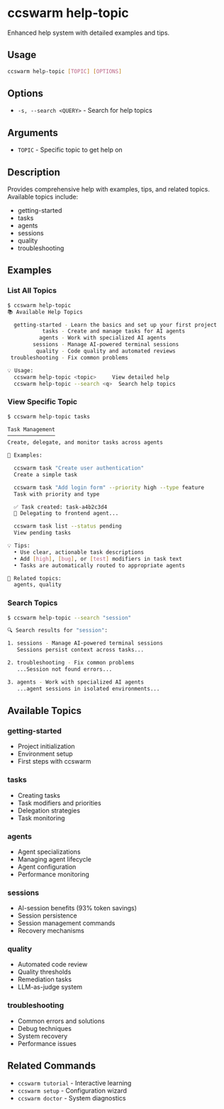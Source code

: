 # ccswarm help-topic

Enhanced help system with detailed examples and tips.

## Usage
```bash
ccswarm help-topic [TOPIC] [OPTIONS]
```

## Options
- `-s, --search <QUERY>` - Search for help topics

## Arguments
- `TOPIC` - Specific topic to get help on

## Description
Provides comprehensive help with examples, tips, and related topics. Available topics include:
- getting-started
- tasks
- agents
- sessions
- quality
- troubleshooting

## Examples

### List All Topics
```bash
$ ccswarm help-topic
📚 Available Help Topics

  getting-started - Learn the basics and set up your first project
           tasks - Create and manage tasks for AI agents
          agents - Work with specialized AI agents
        sessions - Manage AI-powered terminal sessions
         quality - Code quality and automated reviews
 troubleshooting - Fix common problems

💡 Usage:
  ccswarm help-topic <topic>     View detailed help
  ccswarm help-topic --search <q>  Search help topics
```

### View Specific Topic
```bash
$ ccswarm help-topic tasks

Task Management
───────────────
Create, delegate, and monitor tasks across agents

📝 Examples:

  ccswarm task "Create user authentication"
  Create a simple task

  ccswarm task "Add login form" --priority high --type feature
  Task with priority and type

  ✅ Task created: task-a4b2c3d4
  🤖 Delegating to frontend agent...

  ccswarm task list --status pending
  View pending tasks

💡 Tips:
  • Use clear, actionable task descriptions
  • Add [high], [bug], or [test] modifiers in task text
  • Tasks are automatically routed to appropriate agents

🔗 Related topics:
  agents, quality
```

### Search Topics
```bash
$ ccswarm help-topic --search "session"

🔍 Search results for "session":

1. sessions - Manage AI-powered terminal sessions
   Sessions persist context across tasks...

2. troubleshooting - Fix common problems
   ...Session not found errors...

3. agents - Work with specialized AI agents
   ...agent sessions in isolated environments...
```

## Available Topics

### getting-started
- Project initialization
- Environment setup
- First steps with ccswarm

### tasks
- Creating tasks
- Task modifiers and priorities
- Delegation strategies
- Task monitoring

### agents
- Agent specializations
- Managing agent lifecycle
- Agent configuration
- Performance monitoring

### sessions
- AI-session benefits (93% token savings)
- Session persistence
- Session management commands
- Recovery mechanisms

### quality
- Automated code review
- Quality thresholds
- Remediation tasks
- LLM-as-judge system

### troubleshooting
- Common errors and solutions
- Debug techniques
- System recovery
- Performance issues

## Related Commands
- `ccswarm tutorial` - Interactive learning
- `ccswarm setup` - Configuration wizard
- `ccswarm doctor` - System diagnostics